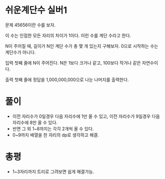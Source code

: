 # 쉬운계단수 실버1
문제
45656이란 수를 보자.

이 수는 인접한 모든 자리의 차이가 1이다. 이런 수를 계단 수라고 한다.

N이 주어질 때, 길이가 N인 계단 수가 총 몇 개 있는지 구해보자. 0으로 시작하는 수는 계단수가 아니다.

입력
첫째 줄에 N이 주어진다. N은 1보다 크거나 같고, 100보다 작거나 같은 자연수이다.

출력
첫째 줄에 정답을 1,000,000,000으로 나눈 나머지를 출력한다.

# 풀이
- 이전 자리수가 0일경우 다음 자리수에 1만 올 수 있고, 이전 자리수가 9일경우 다음 자리수에 8만 올 수 있다.
- 반면 그 외 1~8까지는 각각 2개씩 올 수 있다.
- 0~9까지 배열을 한 자리의 dp로 생각하고 해결.

# 총평
- 1~3자리까지 트리로 그려보면 쉽게 해결가능.
